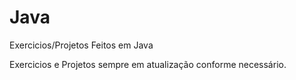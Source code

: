 # Java
 Exercicios/Projetos Feitos em Java

Exercicios e Projetos sempre em atualização conforme necessário.
